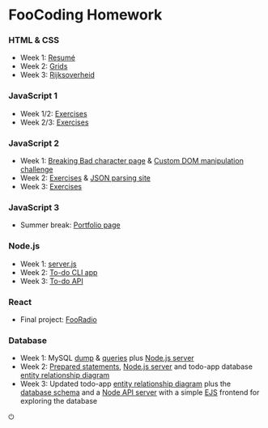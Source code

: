 # FooCoding Homework

### HTML & CSS
- Week 1: [Resumé](https://fn-ix.github.io/foocoding/html-css/week1/)
- Week 2: [Grids](https://fn-ix.github.io/foocoding/html-css/week2/)
- Week 3: [Rijksoverheid](https://fn-ix.github.io/foocoding/html-css/week3/)

### JavaScript 1
- Week 1/2: [Exercises](https://github.com/fn-ix/foocoding/tree/main/javascript1/week1)
- Week 2/3: [Exercises](https://github.com/fn-ix/foocoding/tree/main/javascript1/week2)

### JavaScript 2
- Week 1: [Breaking Bad character page](https://fn-ix.github.io/foocoding/javascript2/week1/) & [Custom DOM manipulation challenge](https://fn-ix.github.io/foocoding/javascript2/week1a/)
- Week 2: [Exercises](https://github.com/fn-ix/foocoding/tree/main/javascript2/week2/exercises) & [JSON parsing site](https://fn-ix.github.io/foocoding/javascript2/week2/)
- Week 3: [Exercises](https://github.com/fn-ix/foocoding/blob/main/javascript2/week3/exercises.js)

### JavaScript 3
- Summer break: [Portfolio page](https://fn-ix.github.io/foocoding/javascript3/portfolio/)

### Node.js
- Week 1: [server.js](https://github.com/fn-ix/foocoding/blob/main/node/week1/server.js)
- Week 2: [To-do CLI app](https://github.com/fn-ix/foocoding/blob/main/node/week2/src/)
- Week 3: [To-do API](https://github.com/fn-ix/foocoding/blob/main/node/week3/src/)

### React
- Final project: [FooRadio](https://fooradio.onrender.com/)

### Database
- Week 1: MySQL [dump](https://github.com/fn-ix/foocoding/blob/main/database/week1/dump.sql) & [queries](https://github.com/fn-ix/foocoding/blob/main/database/week1/queries.md) plus [Node.js server](https://github.com/fn-ix/foocoding/blob/main/database/week1/node-server/index.js)
- Week 2: [Prepared statements](https://github.com/fn-ix/foocoding/blob/main/database/week2/prepared_statements.md), [Node.js server](https://github.com/fn-ix/foocoding/blob/main/database/week2/node-server/index.js) and todo-app database [entity relationship diagram](https://github.com/fn-ix/foocoding/blob/main/database/week2/erd.png)
- Week 3: Updated todo-app [entity relationship diagram](https://github.com/fn-ix/foocoding/blob/main/database/week3/erd.png) plus the [database schema](https://github.com/fn-ix/foocoding/blob/main/database/week3/todo.sql) and a [Node API server](https://github.com/fn-ix/foocoding/blob/main/database/week3/node-server) with a simple [EJS](https://github.com/mde/ejs) frontend for exploring the database

⏻
